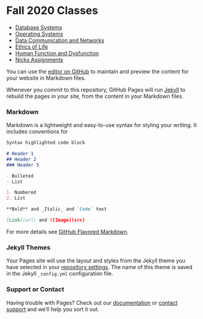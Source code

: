 # Fall 2020 Classes

- [Database Systems](https://fordham.blackboard.com/webapps/blackboard/execute/announcement?method=search&context=course_entry&course_id=_6120617_1&handle=announcements_entry&mode=view)
- [Operating Systems](https://fordham.blackboard.com)
- [Data Communication and Networks](https://fordham.blackboard.com/webapps/blackboard/content/listContent.jsp?course_id=_6119074_1&content_id=_3309859_1&mode=reset)
- [Ethics of Life](https://fordham.blackboard.com/webapps/blackboard/execute/announcement?method=search&context=course_entry&course_id=_6120205_1&handle=announcements_entry&mode=view)
- [Human Function and Dysfunction](https://fordham.blackboard.com/webapps/blackboard/execute/announcement?method=search&context=course_entry&course_id=_6120621_1&handle=announcements_entry&mode=view)
- [Nicks Assignments](https://learn.uconn.edu/ultra/courses/_77186_1/cl/outline)

You can use the [editor on GitHub](https://github.com/mcombs7/mcombs7.github.io/edit/master/index.md) to maintain and preview the content for your website in Markdown files.

Whenever you commit to this repository, GitHub Pages will run [Jekyll](https://jekyllrb.com/) to rebuild the pages in your site, from the content in your Markdown files.

### Markdown

Markdown is a lightweight and easy-to-use syntax for styling your writing. It includes conventions for

```markdown
Syntax highlighted code block

# Header 1
## Header 2
### Header 3

- Bulleted
- List

1. Numbered
2. List

**Bold** and _Italic_ and `Code` text

[Link](url) and ![Image](src)
```

For more details see [GitHub Flavored Markdown](https://guides.github.com/features/mastering-markdown/).

### Jekyll Themes

Your Pages site will use the layout and styles from the Jekyll theme you have selected in your [repository settings](https://github.com/mcombs7/mcombs7.github.io/settings). The name of this theme is saved in the Jekyll `_config.yml` configuration file.

### Support or Contact

Having trouble with Pages? Check out our [documentation](https://docs.github.com/categories/github-pages-basics/) or [contact support](https://github.com/contact) and we’ll help you sort it out.
